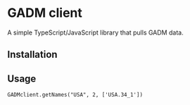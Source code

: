# GADM client

<!-- badges: start -->
<!-- badges: end -->

A simple TypeScript/JavaScript library that pulls GADM data.

## Installation

## Usage

```
GADMclient.getNames("USA", 2, ['USA.34_1'])
```